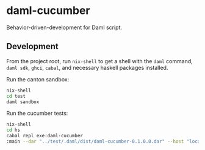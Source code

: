 # daml-cucumber

Behavior-driven-development for Daml script.

## Development

From the project root, run `nix-shell` to get a shell with the `daml` command, `daml sdk`, `ghci`, `cabal`, and necessary haskell packages installed.

Run the canton sandbox:

```bash
nix-shell
cd test
daml sandbox
```

Run the cucumber tests:

```bash
nix-shell
cd hs
cabal repl exe:daml-cucumber
:main --dar "../test/.daml/dist/daml-cucumber-0.1.0.0.dar" --host "localhost" --port 6865 --script "Test:main" --feat "../test/features.feature"
```
